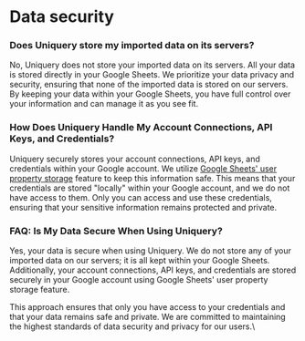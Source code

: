 # Data security

### Does Uniquery store my imported data on its servers?

No, Uniquery does not store your imported data on its servers. All your data is stored directly in your Google Sheets. We prioritize your data privacy and security, ensuring that none of the imported data is stored on our servers. By keeping your data within your Google Sheets, you have full control over your information and can manage it as you see fit.

### **How Does Uniquery Handle My Account Connections, API Keys, and Credentials?**

Uniquery securely stores your account connections, API keys, and credentials within your Google account. We utilize [Google Sheets' user property storage](https://developers.google.com/apps-script/guides/properties) feature to keep this information safe. This means that your credentials are stored "locally" within your Google account, and we do not have access to them. Only you can access and use these credentials, ensuring that your sensitive information remains protected and private.

### **FAQ: Is My Data Secure When Using Uniquery?**

Yes, your data is secure when using Uniquery. We do not store any of your imported data on our servers; it is all kept within your Google Sheets. Additionally, your account connections, API keys, and credentials are stored securely in your Google account using Google Sheets' user property storage feature.&#x20;

This approach ensures that only you have access to your credentials and that your data remains safe and private. We are committed to maintaining the highest standards of data security and privacy for our users.\
